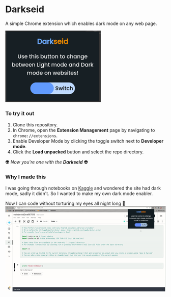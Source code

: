 # Darkseid
A simple Chrome extension which enables dark mode on any web page. 

<img src="demo2.gif" alt="demo" style="width:300px;"/>

### To try it out
1. Clone this repository.
2. In Chrome, open the **Extension Management** page by navigating to `chrome://extensions`.
3. Enable Developer Mode by clicking the toggle switch next to **Developer mode**.
4. Click the **Load unpacked** button and select the repo directory.
 
:alien: *Now you're one with the __Darkseid__* :alien:

### Why I made this
I was going through notebooks on [Kaggle](https://www.kaggle.com/) and wondered the site had dark mode, sadly it didn't. So I wanted to make my own dark mode enabler.

Now I can code without torturing my eyes all night long :monocle_face: 
![demo](./demo.gif)